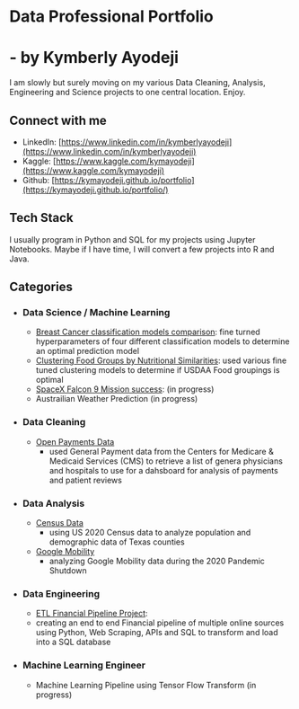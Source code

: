 # Data Professional Portfolio
# - by Kymberly Ayodeji

I am slowly but surely moving on my various Data Cleaning, Analysis, Engineering and Science projects to one central location. Enjoy.

## Connect with me
- LinkedIn: [https://www.linkedin.com/in/kymberlyayodeji](https://www.linkedin.com/in/kymberlyayodeji)
- Kaggle: [https://www.kaggle.com/kymayodeji](https://www.kaggle.com/kymayodeji)
- Github: [https://kymayodeji.github.io/portfolio](https://kymayodeji.github.io/portfolio/)

## Tech Stack
I usually program in Python and SQL for my projects using Jupyter Notebooks. Maybe if I have time, I will convert a few projects into R and Java.

## Categories

- ### Data Science / Machine Learning

  * [Breast Cancer classification models comparison](https://github.com/kymayodeji/cancer_classification/tree/main): fine turned hyperparameters of four different classification models to determine an optimal prediction model
  * [Clustering Food Groups by Nutritional Similarities](https://github.com/kymayodeji/nutrition_clustering): used various fine tuned clustering models to determine if USDAA Food groupings is optimal
  *  [SpaceX Falcon 9 Mission success](https://github.com/kymayodeji/SpaceXClassification): (in progress)
  * Austrailian Weather Prediction (in progress)

- ### Data Cleaning
  * [Open Payments Data](https://github.com/kymayodeji/DEProjects)
    - used General Payment data from the Centers for Medicare & Medicaid Services (CMS) to retrieve a list of genera physicians and hospitals to use for a dahsboard for analysis of payments and patient reviews
 
    
- ### Data Analysis
  * [Census Data](https://github.com/kymayodeji/texascensus)
    - using US 2020 Census data to analyze population and demographic data of Texas counties
  * [Google Mobility](https://github.com/kymayodeji/Mobility)
    - analyzing Google Mobility data during the 2020 Pandemic Shutdown
    
- ### Data Engineering
  * [ETL Financial Pipeline Project](https://github.com/kymayodeji/financialpipeline):
  * creating an end to end Financial pipeline of multiple online sources using Python, Web Scraping, APIs and SQL to transform and load into a SQL database
 
    

    
- ### Machine Learning Engineer
  
  * Machine Learning Pipeline using Tensor Flow Transform (in progress)
  
